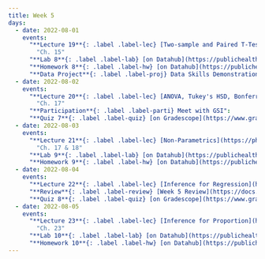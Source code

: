 ```yaml
---
title: Week 5
days:
  - date: 2022-08-01
    events:
      "**Lecture 19**{: .label .label-lec} [Two-sample and Paired T-Tests](https://ph142-ucb.github.io/su22/src/l19-ttests.pdf)":
        "Ch. 15"
      "**Lab 8**{: .label .label-lab} [on Datahub](https://publichealth.datahub.berkeley.edu/hub/user-redirect/git-pull?repo=https%3A%2F%2Fgithub.com%2Fph142-ucb%2Fph142-su22&urlpath=rstudio%2F&branch=main) (Due August 2)":
      "**Homework 8**{: .label .label-hw} [on Datahub](https://publichealth.datahub.berkeley.edu/hub/user-redirect/git-pull?repo=https%3A%2F%2Fgithub.com%2Fph142-ucb%2Fph142-su22&urlpath=rstudio%2F&branch=main) ([Solutions](https://ph142-ucb.github.io/su22/src/hw-sol/hw08-sol.pdf))":
      "**Data Project**{: .label .label-proj} Data Skills Demonstration Part II (Due 10:00 PM PST)":
  - date: 2022-08-02
    events:
      "**Lecture 20**{: .label .label-lec} [ANOVA, Tukey's HSD, Bonferroni Method](https://ph142-ucb.github.io/su22/src/anova.pdf)": 
        "Ch. 17"
      "**Participation**{: .label .label-parti} Meet with GSI":
      "**Quiz 7**{: .label .label-quiz} [on Gradescope](https://www.gradescope.com/courses/400123/assignments/2144155) (Due Aug. 3rd, 12:00 PM PST))":
  - date: 2022-08-03
    events:
      "**Lecture 21**{: .label .label-lec} [Non-Parametrics](https://ph142-ucb.github.io/su22/src/l21-non-para.pdf)":
        "Ch. 17 & 18"
      "**Lab 9**{: .label .label-lab} [on Datahub](https://publichealth.datahub.berkeley.edu/hub/user-redirect/git-pull?repo=https%3A%2F%2Fgithub.com%2Fph142-ucb%2Fph142-su22&urlpath=rstudio%2F&branch=main) (Due Aug. 4)":
      "**Homework 9**{: .label .label-hw} [on Datahub](https://publichealth.datahub.berkeley.edu/hub/user-redirect/git-pull?repo=https%3A%2F%2Fgithub.com%2Fph142-ucb%2Fph142-su22&urlpath=rstudio%2F&branch=main) ([Solutions](https://ph142-ucb.github.io/su22/src/hw-sol/hw09-sol.pdf))":
  - date: 2022-08-04
    events:
      "**Lecture 22**{: .label .label-lec} [Inference for Regression](https://ph142-ucb.github.io/su22/src/l22-reginf.pdf)":
      "**Review**{: .label .label-review} [Week 5 Review](https://docs.google.com/presentation/d/1IaQzujyTFoEhsr88DonbU_lec4HRspRNuhr3goMXHqs/edit?usp=sharing)":
      "**Quiz 8**{: .label .label-quiz} [on Gradescope](https://www.gradescope.com/courses/400123/assignments/2144168) (Due Aug. 5th, 12:00 PM PST)":
  - date: 2022-08-05
    events:
      "**Lecture 23**{: .label .label-lec} [Inference for Proportion](https://ph142-ucb.github.io/su22/src/l23-prop.pdf)":
        "Ch. 23"
      "**Lab 10**{: .label .label-lab} [on Datahub](https://publichealth.datahub.berkeley.edu/hub/user-redirect/git-pull?repo=https%3A%2F%2Fgithub.com%2Fph142-ucb%2Fph142-su22&urlpath=rstudio%2F&branch=main) (Due Aug. 8)":
      "**Homework 10**{: .label .label-hw} [on Datahub](https://publichealth.datahub.berkeley.edu/hub/user-redirect/git-pull?repo=https%3A%2F%2Fgithub.com%2Fph142-ucb%2Fph142-su22&urlpath=rstudio%2F&branch=main) ([Solutions](https://ph142-ucb.github.io/su22/src/hw-sol/hw10-sol.pdf))":
---
```

